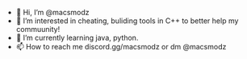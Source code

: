 - 👋 Hi, I’m @macsmodz
- 👀 I’m interested in cheating, buliding tools in C++ to better help my commuunity! 
- 🌱 I’m currently learning java, python.
- 📫 How to reach me discord.gg/macsmodz or dm @macsmodz


<!---
macsmodz/macsmodz is a ✨ special ✨ repository because its `README.md` (this file) appears on your GitHub profile.
You can click the Preview link to take a look at your changes.
--->
